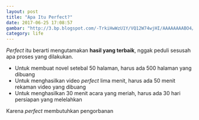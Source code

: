 ```yaml
---
layout: post
title: "Apa Itu Perfect?"
date: 2017-06-25 17:08:57
gambar: "http://3.bp.blogspot.com/-TrkiHwWzU1Y/VQ12W74wjHI/AAAAAAAABO4/5F2nmQsiJBg/s1600/Shigatsu%2Bwa%2BKimi%2Bno%2BUso.jpg"
category: life
---
```


_Perfect_ itu berarti mengutamakan __hasil yang terbaik__, nggak peduli sesusah apa proses yang dilakukan.

* Untuk membuat novel setebal 50 halaman, harus ada 500 halaman yang dibuang
* Untuk menghasilkan video _perfect_ lima menit, harus ada 50 menit rekaman video yang dibuang
* Untuk menghasilkan 30 menit acara yang meriah, harus ada 30 hari persiapan yang melelahkan

Karena _perfect_ membutuhkan pengorbanan
